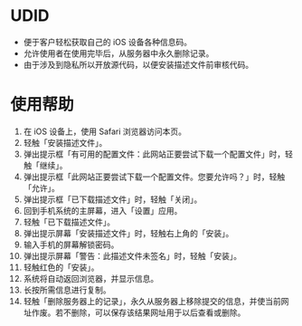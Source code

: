 # UDID
- 便于客户轻松获取自己的 iOS 设备各种信息码。
- 允许使用者在使用完毕后，从服务器中永久删除记录。
- 由于涉及到隐私所以开放源代码，以便安装描述文件前审核代码。

# 使用帮助
1. 在 iOS 设备上，使用 Safari 浏览器访问本页。
2. 轻触「安装描述文件」。
3. 弹出提示框「有可用的配置文件：此网站正要尝试下载一个配置文件」时，轻触「继续」。
4. 弹出提示框「此网站正要尝试下载一个配置文件。您要允许吗？」时，轻触「允许」。
5. 弹出提示框「已下载描述文件」时，轻触「关闭」。
6. 回到手机系统的主屏幕，进入「设置」应用。
7. 轻触「已下载描述文件」。
8. 弹出提示屏幕「安装描述文件」时，轻触右上角的「安装」。
9. 输入手机的屏幕解锁密码。
10. 弹出提示屏幕「警告：此描述文件未签名」时，轻触「安装」。
11. 轻触红色的「安装」。
12. 系统将自动返回浏览器，并显示信息。
13. 长按所需信息进行复制。
14. 轻触「删除服务器上的记录」，永久从服务器上移除提交的信息，并使当前网址作废。若不删除，可以保存该结果网址用于以后查看或删除。
